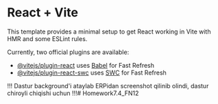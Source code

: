# React + Vite

This template provides a minimal setup to get React working in Vite with HMR and some ESLint rules.

Currently, two official plugins are available:

- [@vitejs/plugin-react](https://github.com/vitejs/vite-plugin-react/blob/main/packages/plugin-react/README.md) uses [Babel](https://babeljs.io/) for Fast Refresh
- [@vitejs/plugin-react-swc](https://github.com/vitejs/vite-plugin-react-swc) uses [SWC](https://swc.rs/) for Fast Refresh


<!-- Khushnudbek's notes -->
!!! Dastur background'i ataylab ERPidan screenshot qilinib olindi, dastur chiroyli chiqishi uchun !!!#   H o m e w o r k 7 . 4 _ F N 1 2  
 